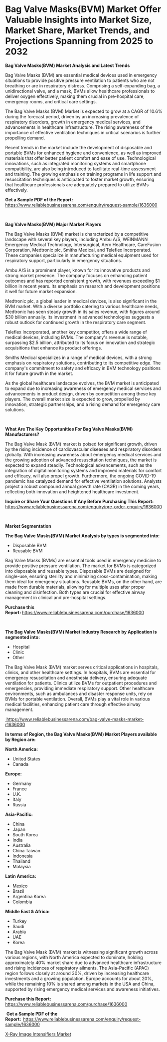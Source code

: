 <p><h1>Bag Valve Masks(BVM) Market Offer Valuable Insights into Market Size, Market Share, Market Trends, and Projections Spanning from 2025 to 2032</h1></p><p><strong>Bag Valve Masks(BVM) Market Analysis and Latest Trends</strong></p>
<p><p>Bag Valve Masks (BVM) are essential medical devices used in emergency situations to provide positive pressure ventilation to patients who are not breathing or are in respiratory distress. Comprising a self-expanding bag, a unidirectional valve, and a mask, BVMs allow healthcare professionals to deliver oxygen effectively, making them crucial in pre-hospital care, emergency rooms, and critical care settings.</p><p>The Bag Valve Masks (BVM) Market is expected to grow at a CAGR of 10.6% during the forecast period, driven by an increasing prevalence of respiratory disorders, growth in emergency medical services, and advancements in healthcare infrastructure. The rising awareness of the importance of effective ventilation techniques in critical scenarios is further propelling demand.</p><p>Recent trends in the market include the development of disposable and portable BVMs for enhanced hygiene and convenience, as well as improved materials that offer better patient comfort and ease of use. Technological innovations, such as integrated monitoring systems and smartphone compatibility, are also being introduced to facilitate real-time assessment and training. The growing emphasis on training programs in life support and resuscitation techniques is anticipated to foster market growth, ensuring that healthcare professionals are adequately prepared to utilize BVMs effectively.</p></p>
<p><strong>Get a Sample PDF of the Report:&nbsp;</strong> <a href="https://www.reliablebusinessarena.com/enquiry/request-sample/1636000?utm_campaign=3222&utm_medium=2&utm_source=Github&utm_content=ia&utm_term=23032025&utm_id=bag-valve-masksbvm">https://www.reliablebusinessarena.com/enquiry/request-sample/1636000</a></p>
<p>&nbsp;</p>
<p><strong>Bag Valve Masks(BVM) Major Market Players</strong></p>
<p><p>The Bag Valve Masks (BVM) market is characterized by a competitive landscape with several key players, including Ambu A/S, WEINMANN Emergency Medical Technology, Intersurgical, Aero Healthcare, CareFusion Corporation, Medtronic plc, Smiths Medical, and Teleflex Incorporated. These companies specialize in manufacturing medical equipment used for respiratory support, particularly in emergency situations.</p><p>Ambu A/S is a prominent player, known for its innovative products and strong market presence. The company focuses on enhancing patient outcomes and has reported consistent growth, with revenues exceeding $1 billion in recent years. Its emphasis on research and development positions it well for future market expansion.</p><p>Medtronic plc, a global leader in medical devices, is also significant in the BVM market. With a diverse portfolio catering to various healthcare needs, Medtronic has seen steady growth in its sales revenue, with figures around $30 billion annually. Its investment in advanced technologies suggests a robust outlook for continued growth in the respiratory care segment.</p><p>Teleflex Incorporated, another key competitor, offers a wide range of medical devices, including BVMs. The company's revenue is notable, surpassing $2.5 billion, attributed to its focus on innovation and strategic acquisitions that enhance its product offerings.</p><p>Smiths Medical specializes in a range of medical devices, with a strong emphasis on respiratory solutions, contributing to its competitive edge. The company's commitment to safety and efficacy in BVM technology positions it for future growth in the market.</p><p>As the global healthcare landscape evolves, the BVM market is anticipated to expand due to increasing awareness of emergency medical services and advancements in product design, driven by competition among these key players. The overall market size is expected to grow, propelled by innovation, strategic partnerships, and a rising demand for emergency care solutions.</p></p>
<p>&nbsp;</p>
<p><strong>What Are The Key Opportunities For Bag Valve Masks(BVM) Manufacturers?</strong></p>
<p><p>The Bag Valve Mask (BVM) market is poised for significant growth, driven by the rising incidence of cardiovascular diseases and respiratory disorders globally. With increasing awareness about emergency medical services and the growing adoption of advanced resuscitation techniques, the market is expected to expand steadily. Technological advancements, such as the integration of digital monitoring systems and improved materials for comfort and efficacy, will also propel growth. Furthermore, the ongoing COVID-19 pandemic has catalyzed demand for effective ventilation solutions. Analysts project a robust compound annual growth rate (CAGR) in the coming years, reflecting both innovation and heightened healthcare investment.</p></p>
<p><strong>Inquire or Share Your Questions If Any Before Purchasing This Report:</strong> <a href="https://www.reliablebusinessarena.com/enquiry/pre-order-enquiry/1636000?utm_campaign=3222&utm_medium=2&utm_source=Github&utm_content=ia&utm_term=23032025&utm_id=bag-valve-masksbvm">https://www.reliablebusinessarena.com/enquiry/pre-order-enquiry/1636000</a></p>
<p>&nbsp;</p>
<p><strong>Market Segmentation</strong></p>
<p><strong>The Bag Valve Masks(BVM) Market Analysis by types is segmented into:</strong></p>
<p><ul><li>Disposable BVM</li><li>Reusable BVM</li></ul></p>
<p><p>Bag Valve Masks (BVMs) are essential tools used in emergency medicine to provide positive pressure ventilation. The market for BVMs is categorized into disposable and reusable types. Disposable BVMs are designed for single-use, ensuring sterility and minimizing cross-contamination, making them ideal for emergency situations. Reusable BVMs, on the other hand, are made from durable materials, allowing for multiple uses after proper cleaning and disinfection. Both types are crucial for effective airway management in clinical and pre-hospital settings.</p></p>
<p><strong>Purchase this Report:&nbsp;</strong><a href="https://www.reliablebusinessarena.com/purchase/1636000?utm_campaign=3222&utm_medium=2&utm_source=Github&utm_content=ia&utm_term=23032025&utm_id=bag-valve-masksbvm">https://www.reliablebusinessarena.com/purchase/1636000</a></p>
<p>&nbsp;</p>
<p><strong>The Bag Valve Masks(BVM) Market Industry Research by Application is segmented into:</strong></p>
<p><ul><li>Hospital</li><li>Clinic</li><li>Other</li></ul></p>
<p><p>The Bag Valve Mask (BVM) market serves critical applications in hospitals, clinics, and other healthcare settings. In hospitals, BVMs are essential for emergency resuscitation and anesthesia delivery, ensuring adequate ventilation for patients. Clinics utilize BVMs for outpatient procedures and emergencies, providing immediate respiratory support. Other healthcare environments, such as ambulances and disaster response units, rely on BVMs for portable ventilation. Overall, BVMs play a vital role in various medical facilities, enhancing patient care through effective airway management.</p></p>
<p><a href="https://www.reliablebusinessarena.com/bag-valve-masks-market-r1636000?utm_campaign=3222&utm_medium=2&utm_source=Github&utm_content=ia&utm_term=23032025&utm_id=bag-valve-masksbvm">&nbsp;https://www.reliablebusinessarena.com/bag-valve-masks-market-r1636000</a></p>
<p><strong>In terms of Region, the Bag Valve Masks(BVM) Market Players available by Region are:</strong></p>
<p>
    <p> <strong> North America: </strong>
        <ul>
            <li>United States</li>
            <li>Canada</li>
        </ul>
        </p> 
    <p> <strong> Europe: </strong>
        <ul>
            <li>Germany</li>
            <li>France</li>
            <li>U.K.</li>
            <li>Italy</li>
            <li>Russia</li>
        </ul>
        </p> 
    <p> <strong> Asia-Pacific: </strong>
        <ul>
            <li>China</li>
            <li>Japan</li>
            <li>South Korea</li>
            <li>India</li>
            <li>Australia</li>
            <li>China Taiwan</li>
            <li>Indonesia</li>
            <li>Thailand</li>
            <li>Malaysia</li>
        </ul>
        </p> 
    <p> <strong> Latin America: </strong>
        <ul>
            <li>Mexico</li>
            <li>Brazil</li>
            <li>Argentina Korea</li>
            <li>Colombia</li>
        </ul>
        </p> 
    <p> <strong> Middle East & Africa: </strong>
        <ul>
            <li>Turkey</li>
            <li>Saudi</li>
            <li>Arabia</li>
            <li>UAE</li>
            <li>Korea</li>
        </ul>
    </p>
    </p>
<p><p>The Bag Valve Mask (BVM) market is witnessing significant growth across various regions, with North America expected to dominate, holding approximately 40% market share due to advanced healthcare infrastructure and rising incidences of respiratory ailments. The Asia-Pacific (APAC) region follows closely at around 30%, driven by increasing healthcare investments and a growing population. Europe accounts for about 20%, while the remaining 10% is shared among markets in the USA and China, supported by rising emergency medical services and awareness initiatives.</p></p>
<p><strong>Purchase this Report: </strong><a href="https://www.reliablebusinessarena.com/purchase/1636000?utm_campaign=3222&utm_medium=2&utm_source=Github&utm_content=ia&utm_term=23032025&utm_id=bag-valve-masksbvm">https://www.reliablebusinessarena.com/purchase/1636000</a></p>
<p>&nbsp;<strong>Get a Sample PDF of the Report:&nbsp;&nbsp;</strong><a href="https://www.reliablebusinessarena.com/enquiry/request-sample/1636000?utm_campaign=3222&utm_medium=2&utm_source=Github&utm_content=ia&utm_term=23032025&utm_id=bag-valve-masksbvm">https://www.reliablebusinessarena.com/enquiry/request-sample/1636000</a></p>
<p><strong></strong></p>
<p><p><a href="https://github.com/ijffseandy/Market-Research-Report-List-1/blob/main/x-ray-image-intensifiers-market.md?utm_campaign=3222&utm_medium=2&utm_source=Github&utm_content=ia&utm_term=23032025&utm_id=bag-valve-masksbvm">X-Ray Image Intensifiers Market</a></p></p>